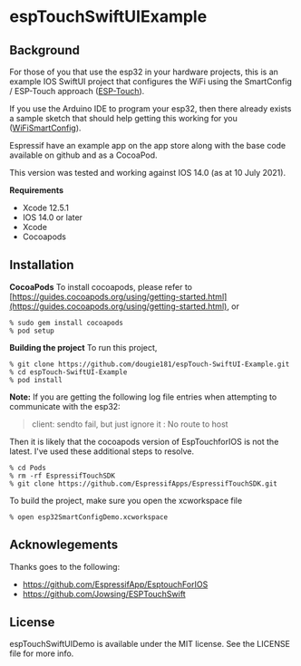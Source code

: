 # espTouchSwiftUIExample

## Background
For those of you that use the esp32 in your hardware projects, this is an example IOS SwiftUI project that configures the WiFi using the SmartConfig / ESP-Touch approach ([ESP-Touch](https://www.espressif.com/en/products/software/esp-touch/overview)).

If you use the Arduino IDE to program your esp32, then there already exists a sample sketch that should help getting this working for you ([WiFiSmartConfig](https://github.com/espressif/arduino-esp32/blob/master/libraries/WiFi/examples/WiFiSmartConfig/WiFiSmartConfig.ino)).

Espressif have an example app on the app store along with the base code available on github and as a CocoaPod.

This version was tested and working against IOS 14.0 (as at 10 July 2021).

**Requirements**
- Xcode 12.5.1
- IOS 14.0 or later
- Xcode
- Cocoapods


## Installation
**CocoaPods**
To install cocoapods, please refer to [https://guides.cocoapods.org/using/getting-started.html](https://guides.cocoapods.org/using/getting-started.html), or 

```
% sudo gem install cocoapods
% pod setup
```
**Building the project**
To run this project,

```
% git clone https://github.com/dougie181/espTouch-SwiftUI-Example.git
% cd espTouch-SwiftUI-Example
% pod install
```

**Note:** If you are getting the following log file entries when attempting to communicate with the esp32:

>client: sendto fail, but just ignore it
>: No route to host

Then it is likely that the cocoapods version of EspTouchforIOS is not the latest. I've used these additional steps to resolve.

```
% cd Pods
% rm -rf EspressifTouchSDK 
% git clone https://github.com/EspressifApps/EspressifTouchSDK.git
```

To build the project, make sure you open the xcworkspace file

```
% open esp32SmartConfigDemo.xcworkspace
```

## Acknowlegements
Thanks goes to the following:
* https://github.com/EspressifApp/EsptouchForIOS
* https://github.com/Jowsing/ESPTouchSwift

## License
espTouchSwiftUIDemo is available under the MIT license. See the LICENSE file for more info.
